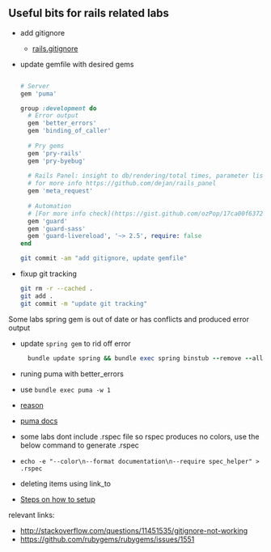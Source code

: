 ## Useful bits for rails related labs

* add gitignore
  * [rails.gitignore](https://github.com/github/gitignore/blob/master/Rails.gitignore)
* update gemfile with desired gems
  ```ruby
  
  # Server
  gem 'puma'
  
  group :development do
    # Error output
    gem 'better_errors'
    gem 'binding_of_caller'
    
    # Pry gems
    gem 'pry-rails'
    gem 'pry-byebug'
    
    # Rails Panel: insight to db/rendering/total times, parameter list, rendered views and more
    # for more info https://github.com/dejan/rails_panel
    gem 'meta_request'
    
    # Automation
    # [For more info check](https://gist.github.com/ozPop/17ca00f63728f4656416592c83fef290)
    gem 'guard'
    gem 'guard-sass'
    gem 'guard-livereload', '~> 2.5', require: false
  end
  
  ```
  
  ```bash
  git commit -am "add gitignore, update gemfile"
  ```

* fixup git tracking
  ```bash
  git rm -r --cached .
  git add .
  git commit -m "update git tracking"
  ```

Some labs spring gem is out of date or has conflicts and produced error output
* update `spring gem` to rid off error
  ```ruby
    bundle update spring && bundle exec spring binstub --remove --all && bundle exec spring binstub --all
  ```

* runing puma with better_errors
 * use `bundle exec puma -w 1`
 * [reason](https://github.com/charliesome/better_errors#unicorn-puma-and-other-multi-worker-servers)
 * [puma docs](https://github.com/puma/puma#clustered-mode)


* some labs dont include .rspec file so rspec produces no colors, use the below command to generate .rspec
 * `echo -e "--color\n--format documentation\n--require spec_helper" > .rspec`

* deleting items using link_to
 * [Steps on how to setup](http://stackoverflow.com/a/35271656/6664582)

relevant links:

* http://stackoverflow.com/questions/11451535/gitignore-not-working
* https://github.com/rubygems/rubygems/issues/1551

